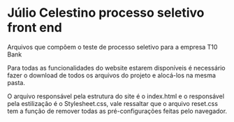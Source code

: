# Júlio Celestino processo seletivo front end
 
Arquivos que compõem o teste de processo seletivo para a empresa T10 Bank

Para todas as funcionalidades do website estarem disponíveis é necessário fazer o download de todos os arquivos do projeto e alocá-los na mesma pasta.

O arquivo responsável pela estrutura do site é o index.html e o responsável pela estilização é o Stylesheet.css, vale ressaltar que o arquivo reset.css tem a função de remover todas as pré-configurações feitas pelo navegador.
